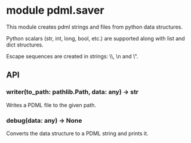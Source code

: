 # module pdml.saver

This module creates pdml strings and files
from python data structures.

Python scalars (str, int, long, bool, etc.)
are supported along with list and dict 
structures.

Escape sequences are created in strings:
\\\\, \\n and \\\".

## API

### writer(to_path: pathlib.Path, data: any) -> str
Writes a PDML file to the given path.

### debug(data: any) -> None
Converts the data structure to a PDML
string and prints it.
